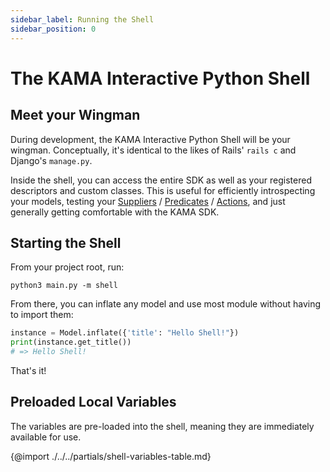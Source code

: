```yaml
---
sidebar_label: Running the Shell
sidebar_position: 0
---
```


# The KAMA Interactive Python Shell

## Meet your Wingman

During development, the KAMA Interactive Python Shell will be your wingman. 
Conceptually, it's identical to the likes of Rails' `rails c` and Django's `manage.py`.

Inside the shell, you can access the entire SDK as well as your registered descriptors and custom
classes. This is useful for efficiently introspecting your models, testing your 
[Suppliers](/models/suppliers/supplier-overview) / 
[Predicates](/models/predicates/predicates-base) / 
[Actions](/models/actions/action-base),
and just generally getting comfortable with the KAMA SDK. 

## Starting the Shell

From your project root, run:

```shell script
python3 main.py -m shell
```

From there, you can inflate any model and use most module without having to import them:

```python title="python3 main.py -m shell"
instance = Model.inflate({'title': "Hello Shell!"})
print(instance.get_title())
# => Hello Shell!
```

That's it!

## Preloaded Local Variables

The variables are pre-loaded into the shell, meaning they are immediately 
available for use.

{@import ./../../partials/shell-variables-table.md}
